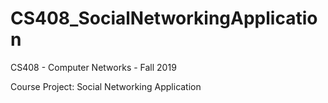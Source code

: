 # CS408_SocialNetworkingApplication
 
CS408 - Computer Networks - Fall 2019

Course Project: Social Networking Application 
